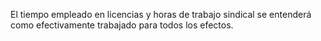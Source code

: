 El tiempo empleado en licencias y horas de trabajo sindical se entenderá como efectivamente trabajado para todos los efectos.